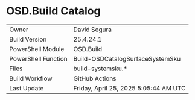 ﻿# OSD.Build Catalog

| | |
|-|-|
| Owner | David Segura |
| Build Version | 25.4.24.1 |
| PowerShell Module | OSD.Build |
| PowerShell Function | Build-OSDCatalogSurfaceSystemSku |
| Files | build-systemsku.* |
| Build Workflow | GitHub Actions |
| Last Update | Friday, April 25, 2025 5:05:44 AM UTC |
